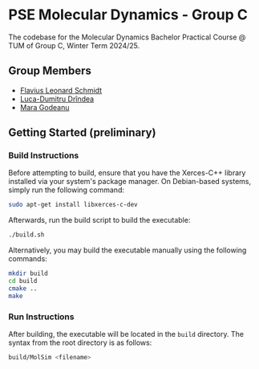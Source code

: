 # PSE Molecular Dynamics - Group C

The codebase for the Molecular Dynamics Bachelor Practical Course @ TUM of Group C, Winter Term 2024/25.

## Group Members

- [Flavius Leonard Schmidt](https://github.com/FlamingLeo)
- [Luca-Dumitru Drîndea](https://github.com/Luky002)
- [Mara Godeanu](https://github.com/MaraGodeanu)

## Getting Started (preliminary)

### Build Instructions

Before attempting to build, ensure that you have the Xerces-C++ library installed via your system's package manager. On Debian-based systems, simply run the following command:

```bash
sudo apt-get install libxerces-c-dev
```

Afterwards, run the build script to build the executable:

```bash
./build.sh
```

Alternatively, you may build the executable manually using the following commands:

```bash
mkdir build
cd build
cmake ..
make
```

### Run Instructions

After building, the executable will be located in the `build` directory. The syntax from the root directory is as follows:

```bash
build/MolSim <filename>
```
